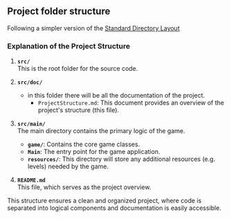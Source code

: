 ## Project folder structure 
Following a simpler version of the [Standard Directory Layout](https://maven.apache.org/guides/introduction/introduction-to-the-standard-directory-layout.html)


### Explanation of the Project Structure

1. **`src/`**  
   This is the root folder for the source code.

2. **`src/doc/`**
    - in this folder there will be all the documentation of the project.
      - `ProjectStructure.md`: This document provides an overview of the project's structure (this file).

3. **`src/main/`**  
   The main directory contains the primary logic of the game.
    - **`game/`**: Contains the core game classes.
    - **`Main`**: The entry point for the game application.
    - **`resources/`**: This directory will store any additional resources (e.g. levels) needed by the game.

4. **`README.md`**  
   This file, which serves as the project overview.

This structure ensures a clean and organized project, where code is separated into logical components and documentation is easily accessible.
